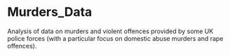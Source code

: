 # Murders_Data
Analysis of data on murders and violent offences provided by some UK police forces (with a particular focus on domestic abuse murders and rape offences).
